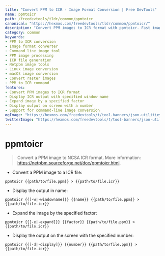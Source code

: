 ```yaml
---
title: "Convert PPM to ICR - Image Format Conversion | Free DevTools"
name: ppmtoicr
path: /freedevtools/tldr/common/ppmtoicr
canonical: "https://hexmos.com/freedevtools/tldr/common/ppmtoicr/"
description: "Convert PPM images to ICR format with ppmtoicr. Fast image format conversion using command line. Free online tool, no registration required."
category: common
keywords:
- PPM to ICR conversion
- Image format converter
- Command line image tool
- PPM image processing
- ICR file generation
- Netpbm image tools
- Linux image conversion
- macOS image conversion
- Convert raster images
- PPM to ICR command
features:
- Convert PPM images to ICR format
- Display ICR output with specified window name
- Expand image by a specified factor
- Display output on screen with a number
- Support for command-line image conversion
ogImage: "https://hexmos.com/freedevtools/t/tool-banners/json-utilities-banner.png"
twitterImage: "https://hexmos.com/freedevtools/t/tool-banners/json-utilities-banner.png"
---
```


# ppmtoicr

> Convert a PPM image to NCSA ICR format.
> More information: <https://netpbm.sourceforge.net/doc/ppmtoicr.html>.

- Convert a PPM image to a ICR file:

`ppmtoicr {{path/to/file.ppm}} > {{path/to/file.icr}}`

- Display the output in name:

`ppmtoicr {{[-w|-windowname]}} {{name}} {{path/to/file.ppm}} > {{path/to/file.icr}}`

- Expand the image by the specified factor:

`ppmtoicr {{[-e|-expand]}} {{factor}} {{path/to/file.ppm}} > {{path/to/file.icr}}`

- Display the output on the screen with the specified number:

`ppmtoicr {{[-d|-display]}} {{number}} {{path/to/file.ppm}} > {{path/to/file.icr}}`

